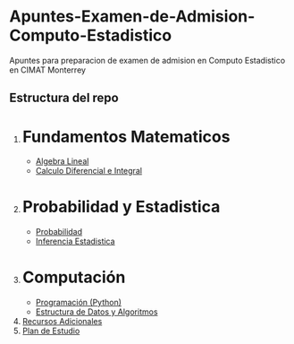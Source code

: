 # Apuntes-Examen-de-Admision-Computo-Estadistico
Apuntes para preparacion de examen de admision en Computo Estadistico en CIMAT Monterrey

## Estructura del repo

1.  # Fundamentos Matematicos
    * [Algebra Lineal](./Algebra_Lineal/README.md)
    * [Calculo Diferencial e Integral](./Calculo/README.md)
2.  # Probabilidad y Estadistica
    * [Probabilidad](./Probabilidad/README.md)
    * [Inferencia Estadistica](./Estadistica/README.md)
3.  # Computación
    * [Programación (Python)](./Programacion/README.md)
    * [Estructura de Datos y Algoritmos](./Algoritmos/README.md)
4.  [Recursos Adicionales](#-recursos-adicionales)
5.  [Plan de Estudio](#-plan-de-estudio-y-progreso)

